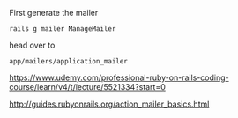 First generate the mailer

```rails g mailer ManageMailer```

head over to

```app/mailers/application_mailer```



https://www.udemy.com/professional-ruby-on-rails-coding-course/learn/v4/t/lecture/5521334?start=0


http://guides.rubyonrails.org/action_mailer_basics.html
